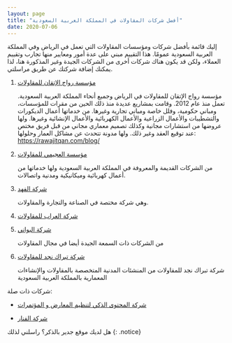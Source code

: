 ```yaml
---
layout: page
title: "أفضل شركات المقاولات في المملكة العربية السعودية"
date: 2020-07-06
---
```



إليك قائمة بأفضل شركات ومؤسسات المقاولات التي تعمل في الرياض وفي المملكة العربية السعودية عمومًا. هذا التقييم مبني على عدة أمور ومعايير منها تجارب وتقييم العملاء، ولكن قد يكون هناك شركات أخرى من الشركات الجيدة وغير المذكورة هنا، لذا يمكنك إضافة شركتك عن طريق مراسلتي. 

1. [مؤسسة رواج الإتقان للمقاولات](https://rawajitqan.com/)

    مؤسسة رواج الإتقان للمقاولات في الرياض وجميع أنحاء المملكة العربية السعودية. تعمل منذ عام 2012. وقامت بمشاريع عديدة منذ ذلك الحين من مقرات للمؤسسات، ومباني حكومية، وفلل خاصة ومباني تجارية وغيرها. من خدماتها أعمال الديكورات والتشطيبات والأعمال الزراعية والأعمال الكهربائية والأعمال الإنشائية وغيرها. ولها عروضها من استشارات مجانية وكذلك تصميم معماري مجاني من قبل فريق مختص عند توقيع العقد وغير ذلك. ولها مدونة تتحدث عن مشاكل العمار وحلولها: <https://rawajitqan.com/blog/>


2. [مؤسسة العجيمي للمقاولات](https://alojaimi.com/ar/contracting.html)

    من الشركات القديمة والمعروفة في المملكة العربية السعودية ولها خدماتها من أعمال كهربائية وميكانيكية ومدنية واتصالات.

3. [شركة الفهد](http://alfahd.com)

    وهي شركة مختصة في الصناعة والتجارة والمقاولات.

4. [شركة العراب للمقاولات](http://www.arrab.com.sa/)

5. [شركة البواني](https://beta.albawani.net/)

    من الشركات ذات السمعة الجيدة أيضا في مجال المقاولات

6. [شركة تبراك نجد للمقاولات](http://www.tnc.com.sa/)

    شركة تبراك نجد للمقاولات من المنشئات المدنية المتخصصة بالمقاولات والإنشاءات المعمارية بالمملكة العربية السعودية 

شركات ذات صلة:

* [شركة المحتوى الذكي لتنظيم المعارض و المؤتمرات](http://www.scevents.com.sa/)

* [شركة الفنار](https://www.alfanar.com/arabic/)



هل لديك موقع جدير بالذكر؟ راسلني لذلك
{: .notice}

